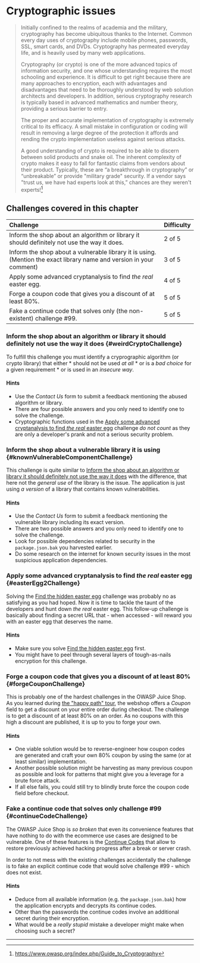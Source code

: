 # Cryptographic issues

> Initially confined to the realms of academia and the military,
> cryptography has become ubiquitous thanks to the Internet. Common
> every day uses of cryptography include mobile phones, passwords, SSL,
> smart cards, and DVDs. Cryptography has permeated everyday life, and
> is heavily used by many web applications.
>
> Cryptography (or crypto) is one of the more advanced topics of
> information security, and one whose understanding requires the most
> schooling and experience. It is difficult to get right because there
> are many approaches to encryption, each with advantages and
> disadvantages that need to be thoroughly understood by web solution
> architects and developers. In addition, serious cryptography research
> is typically based in advanced mathematics and number theory,
> providing a serious barrier to entry.
>
> The proper and accurate implementation of cryptography is extremely
> critical to its efficacy. A small mistake in configuration or coding
> will result in removing a large degree of the protection it affords
> and rending the crypto implementation useless against serious attacks.
>
> A good understanding of crypto is required to be able to discern
> between solid products and snake oil. The inherent complexity of
> crypto makes it easy to fall for fantastic claims from vendors about
> their product. Typically, these are “a breakthrough in cryptography”
> or “unbreakable” or provide "military grade" security. If a vendor
> says "trust us, we have had experts look at this,” chances are they
> weren't experts![^1]

## Challenges covered in this chapter

| Challenge                                                                                                            | Difficulty |
|:---------------------------------------------------------------------------------------------------------------------|:-----------|
| Inform the shop about an algorithm or library it should definitely not use the way it does.                          | 2 of 5     |
| Inform the shop about a vulnerable library it is using. (Mention the exact library name and version in your comment) | 3 of 5     |
| Apply some advanced cryptanalysis to find _the real_ easter egg.                                                     | 4 of 5     |
| Forge a coupon code that gives you a discount of at least 80%.                                                       | 5 of 5     |
| Fake a continue code that solves only (the non-existent) challenge #99.                                              | 5 of 5     |

### Inform the shop about an algorithm or library it should definitely not use the way it does {#weirdCryptoChallenge}

To fulfill this challenge you must identify a cryprographic algorithm
(or crypto library) that either * should not be used _at all_ * or is a
_bad choice_ for a given requirement * or is used in an _insecure way_.

#### Hints

* Use the _Contact Us_ form to submit a feedback mentioning the abused
  algorithm or library.
* There are four possible answers and you only need to identify one to
  solve the challenge.
* Cryptographic functions used in the
  [Apply some advanced cryptanalysis to find _the real_ easter egg](#easterEgg2Challenge)
  challenge _do not count_ as they are only a developer's prank and not
  a serious security problem.

### Inform the shop about a vulnerable library it is using {#knownVulnerableComponentChallenge}

This challenge is quite similar to
[Inform the shop about an algorithm or library it should definitely not use the way it does](#weirdCryptoChallenge)
with the difference, that here not the _general use_ of the library is
the issue. The application is just using _a version_ of a library that
contains known vulnerabilities.

#### Hints

* Use the _Contact Us_ form to submit a feedback mentioning the
  vulnerable library including its exact version.
* There are two possible answers and you only need to identify one to
  solve the challenge.
* Look for possible dependencies related to security in the
  `package.json.bak` you harvested earlier.
* Do some research on the internet for known security issues in the most
  suspicious application dependencies.

### Apply some advanced cryptanalysis to find _the real_ easter egg {#easterEgg2Challenge}

Solving the
[Find the hidden easter egg](forgotten-content.md#easterEgg1Challenge)
challenge was probably no as satisfying as you had hoped. Now it is time
to tackle the taunt of the developers and hunt down _the real_ easter
egg. This follow-up challenge is basically about finding a secret URL
that - when accessed - will reward you with an easter egg that deserves
the name.

#### Hints

* Make sure you solve
  [Find the hidden easter egg](forgotten-content.md#easterEgg1Challenge)
  first.
* You might have to peel through several layers of tough-as-nails
  encryption for this challenge.

### Forge a coupon code that gives you a discount of at least 80% {#forgeCouponChallenge}

This is probably one of the hardest challenges in the OWASP Juice Shop.
As you learned during [the "happy path" tour](/part1/happy-path.md), the
webshop offers a _Coupon_ field to get a discount on your entire order
during checkout. The challenge is to get a discount of at least 80% on
an order. As no coupons with this high a discount are published, it is
up to you to forge your own.

#### Hints

* One viable solution would be to reverse-engineer how coupon codes are
  generated and craft your own 80% coupon by using the same (or at least
  similar) implementation.
* Another possible solution might be harvesting as many previous coupon
  as possible and look for patterns that might give you a leverage for a
  brute force attack.
* If all else fails, you could still try to blindly brute force the
  coupon code field before checkout.

### Fake a continue code that solves only challenge #99 {#continueCodeChallenge}

The OWASP Juice Shop is _so broken_ that even its convenience features
that have nothing to do with the ecommerce use cases are designed to be
vulnerable. One of these features is the
[Continue Codes](/part1/challenges.md#continueCodes) that allow to
restore previously achieved hacking progress after a break or server
crash.

In order to not mess with the existing challenges accidentally the
challenge is to fake an explicit continue code that would solve
challenge #99 - which does not exist.

#### Hints

* Deduce from all available information (e.g. the `package.json.bak`)
  how the application encrypts and decrypts its continue codes.
* Other than the passwords the continue codes involve an additional
  secret during their encryption.
* What would be a _really stupid_ mistake a developer might make when
  choosing such a secret?

----

[^1]: https://www.owasp.org/index.php/Guide_to_Cryptography

